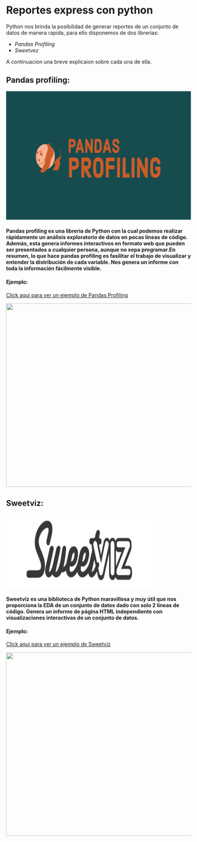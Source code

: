 # Reportes express con python
Python nos brinda la posibilidad de generar reportes de un conjunto de datos de manera rapida, para ello disponemos de dos librerias:
*  *Pandas Profiling*
*  *Sweetvez*

A continuacion una breve explicaion sobre cada una de ella.


## Pandas profiling:

<img src="https://github.com/f3derico1991/Python_reportes_express/blob/main/imagenes/pandasprofiling.png" width="550" height="350" />

#### Pandas profiling es una libreria de Python con la cual podemos realizar rápidamente un análisis exploratorio de datos en pocas líneas de código. Además, esta genera informes interactivos en formato web que pueden ser presentados a cualquier persona, aunque no sepa programar.En resumen, lo que hace pandas profiling es fasilitar el trabajo de visualizar y entender la distribución de cada variable. Nos genera un informe con toda la información fácilmente visible.

#### Ejemplo:
<a class="fcc-btn" href="http://localhost:8888/view/Untitled%20Folder/your_report.html">Click aqui para ver un ejemplo de Pandas Profiling</a>

<img src="https://github.com/f3derico1991/Reportes-express/blob/master/Reportes_con_python/imagenes/0_nyIppLKXNHlrR9_4.gif" width="650" height="500" />


## Sweetviz:
<img src="https://github.com/f3derico1991/Python_reportes_express/blob/main/imagenes/sweetvez.png" width="400" height="200" />

#### Sweetviz es una biblioteca de Python maravillosa y muy útil que nos proporciona la EDA de un conjunto de datos dado con solo 2 líneas de código. Genera un informe de página HTML independiente con visualizaciones interactivas de un conjunto de datos.

#### Ejemplo:
<a class="fcc-btn" href="http://localhost:8888/view/Untitled%20Folder/SWEETVIZ_REPORT.html">Click aqui para ver un ejemplo de Sweetviz</a> 

<img src="https://miro.medium.com/max/700/1*B5NkjnuUXyCOQ1hwsHFPYA.gif" width="650" height="500" />
